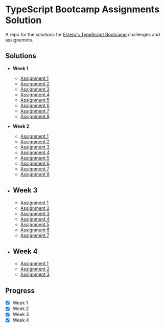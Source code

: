 # TypeScript Bootcamp Assignments Solution

A repo for the solutions for [Elzero's TypeScript Bootcamp](https://elzero.org/study/typescript-study-plan/) challenges and assignemnts.

## Solutions

- **Week 1**

  - [Assignment 1](./week-1/1/)
  - [Assignment 2](./week-1/2/main.ts)
  - [Assignment 3](./week-1/3/main.ts)
  - [Assignment 4](./week-1/4/main.ts)
  - [Assignment 5](./week-1/5/)
  - [Assignment 6](./week-1/6/main.ts)
  - [Assignment 7](./week-1/7/main.ts)
  - [Assignment 8](./week-1/8/main.ts)

- **Week 2**

  - [Assignment 1](./week-2/1/main.ts)
  - [Assignment 2](./week-2/2/main.ts)
  - [Assignment 3](./week-2/3/main.ts)
  - [Assignment 4](./week-2/4/main.ts)
  - [Assignment 5](./week-2/5/main.ts)
  - [Assignment 6](./week-2/6/main.ts)
  - [Assignment 7](./week-2/7/main.ts)
  - [Assignment 8](./week-2/8/main.ts)

- ## **Week 3**
  - [Assignment 1](./week-3/1/main.ts)
  - [Assignment 2](./week-3/2/main.ts)
  - [Assignment 3](./week-3/3/main.ts)
  - [Assignment 4](./week-3/4/main.ts)
  - [Assignment 5](./week-3/5/main.ts)
  - [Assignment 6](./week-3/6/main.ts)
  - [Assignment 7](./week-3/7/main.ts)
- ## **Week 4**
  - [Assignment 1](./week-4/1/main.ts)
  - [Assignment 2](./week-4/2/main.ts)
  - [Assignment 3](./week-4/3/main.ts)

## Progress

- [x] Week 1
- [x] Week 2
- [x] Week 3
- [x] Week 4
